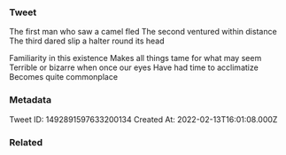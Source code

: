 ### Tweet
The first man who saw a camel fled
The second ventured within distance
The third dared slip a halter round its head

Familiarity in this existence
Makes all things tame
for what may seem
Terrible or bizarre
when once our eyes
Have had time to acclimatize
Becomes quite commonplace

### Metadata
Tweet ID: 1492891597633200134
Created At: 2022-02-13T16:01:08.000Z

### Related

